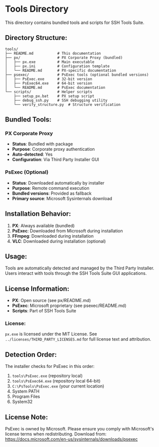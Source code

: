 # Tools Directory

This directory contains bundled tools and scripts for SSH Tools Suite.

## Directory Structure:

```
tools/
├── README.md           # This documentation
├── px/                 # PX Corporate Proxy (bundled)
│   ├── px.exe          # Main executable
│   ├── px.ini          # Configuration template
│   └── README.md       # PX-specific documentation
├── psexec/             # PsExec tools (optional bundled versions)
│   ├── PsExec.exe      # 32-bit version
│   ├── PsExec64.exe    # 64-bit version
│   └── README.md       # PsExec documentation
└── scripts/            # Helper scripts
    ├── setup_px.bat    # PX setup script
    ├── debug_ssh.py    # SSH debugging utility
    └── verify_structure.py  # Structure verification
```

## Bundled Tools:

### PX Corporate Proxy
- **Status**: Bundled with package
- **Purpose**: Corporate proxy authentication
- **Auto-detected**: Yes
- **Configuration**: Via Third Party Installer GUI

### PsExec (Optional)
- **Status**: Downloaded automatically by installer
- **Purpose**: Remote command execution
- **Bundled versions**: Provided as fallback
- **Primary source**: Microsoft Sysinternals download

## Installation Behavior:

1. **PX**: Always available (bundled)
2. **PsExec**: Downloaded from Microsoft during installation
3. **FFmpeg**: Downloaded during installation
4. **VLC**: Downloaded during installation (optional)

## Usage:

Tools are automatically detected and managed by the Third Party Installer.
Users interact with tools through the SSH Tools Suite GUI applications.

## License Information:

- **PX**: Open source (see px/README.md)
- **PsExec**: Microsoft proprietary (see psexec/README.md)
- **Scripts**: Part of SSH Tools Suite

### License:
`px.exe` is licensed under the MIT License. See `../licenses/THIRD_PARTY_LICENSES.md` for full license text and attribution.

## Detection Order:
The installer checks for PsExec in this order:
1. `tools\PsExec.exe` (repository local)
2. `tools\PsExec64.exe` (repository local 64-bit)
3. `C:\PsTools\PsExec.exe` (your current location)
4. System PATH
5. Program Files
6. System32

## License Note:
PsExec is owned by Microsoft. Please ensure you comply with Microsoft's license terms when redistributing.
Download from: https://docs.microsoft.com/en-us/sysinternals/downloads/psexec
